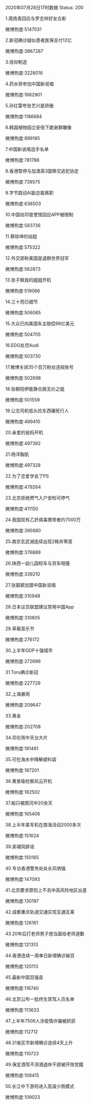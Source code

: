 2020年07月28日17时数据
Status: 200

1.周扬青回应与罗志祥好友合影

微博热度:5147031

2.新冠确诊疑似患者医保支付12亿

微博热度:3867287

3.信仰制造

微博热度:3228016

4.药水哥参加中国新说唱

微博热度:1662901

5.孙红雷夸张艺兴是骄傲

微博热度:1186684

6.韩国植物园立安倍下跪谢罪雕像

微博热度:999185

7.中国新说唱选手名单

微博热度:781786

8.香港暂停与加澳英3国移交逃犯协定

微博热度:739575

9.字节跳动AI副总裁离职

微博热度:636503

10.中国驻印度使馆回应APP被限制

微博热度:583736

11.蔡徐坤的站姐

微博热度:575322

12.外交部称美国是退群世界冠军

微博热度:562873

13.张子枫我的姐姐开机

微博热度:519066

14.三十而已细节

微博热度:506065

15.大众已向美国车主赔偿98亿美元

微博热度:504705

16.EDG处罚Aodi

微博热度:503730

17.微博关闭35个百万粉丝违规账号

微博热度:502698

18.张朝阳伊能静合跳无价之姐

微博热度:501559

19.公交司机低头捡东西碾死行人

微博热度:499410

20.亲爱的爸妈开机

微博热度:497392

21.杨洋胸肌

微博热度:497328

22.为了恋爱学会了PS

微博热度:479264

23.北京拒绝燃气入户安检可停气

微博热度:411150

24.我国现有乙肝病毒携带者约7000万

微博热度:395680

25.南京玄武湖连续出现2株并蒂莲

微博热度:376889

26.陕西一幼儿园校车与货车相撞

微博热度:339210

27.张靓颖加盟中国新说唱

微博热度:310948

28.日本议员联盟建议禁用中国App

微博热度:310605

29.草莓音乐节

微博热度:276172

30.上半年GDP十强城市

微博热度:272696

31.Toru确诊新冠

微博热度:227729

32.上海暴雨

微博热度:209647

33.黄金

微博热度:202708

34.邓伦雨中天台大片

微博热度:191461

35.可在海水中降解塑料袋

微博热度:187201

36.黄景瑜检察风云开机

微博热度:182502

37.船只被困河中20余天

微博热度:165406

38.上半年美军机在南海活动2000多次

微博热度:151624

39.吴翊凤辟谣

微博热度:150165

40.专访香港警务处处长邓炳强

微博热度:147093

41.北京要求原则上不去中高风险地区出差

微博热度:130197

42.成都重庆轨道交通实现互通互乘

微博热度:126161

43.20年后打老师男子想当面给老师道歉

微博热度:121313

44.香港连续一周单日新增确诊破百

微博热度:120113

45.最新中国百强县

微博热度:116740

46.北京公布一批终生禁驾人员名单

微博热度:113633

47.上半年7506人涉疫情诈骗被抓获

微博热度:112712

48.31省区市新增确诊连续4天上升

微博热度:110723

49.保定酒驾不测酒退休干部被开除党籍

微博热度:109415

50.长江中下游将进入高温少雨模式

微博热度:109023

